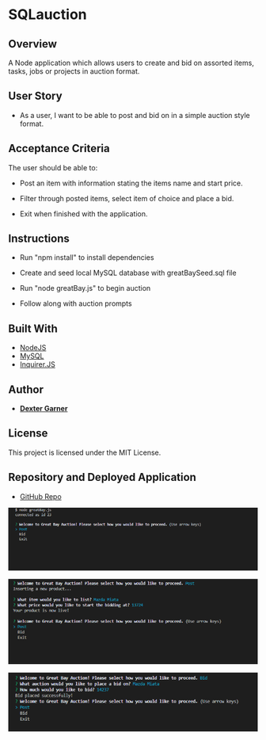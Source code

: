 # SQLauction

## Overview

A Node application which allows users to create and bid on assorted items, tasks, jobs or projects in auction format.

## User Story

- As a user, I want to be able to post and bid on in a simple auction style format.

## Acceptance Criteria

The user should be able to:

- Post an item with information stating the items name and start price.

- Filter through posted items, select item of choice and place a bid.

- Exit when finished with the application.

## Instructions

- Run "npm install" to install dependencies

- Create and seed local MySQL database with greatBaySeed.sql file

- Run "node greatBay.js" to begin auction

- Follow along with auction prompts

## Built With

- [NodeJS](https://nodejs.org/)
- [MySQL](https://www.mysql.com/)
- [Inquirer.JS](https://www.npmjs.com/package/inquirer)

## Author

- [**Dexter Garner**](https://github.com/johndexteriv)

## License

This project is licensed under the MIT License.

## Repository and Deployed Application

- [GitHub Repo](https://github.com/johndexteriv/SQLauction)

![StartAuction](/assets/images/startauction.png)

![PostItem](/assets/images/postitem.png)

![BidPlaced](/assets/images/bidplaced.png)
